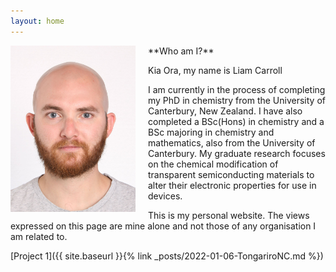 ```yaml
---
layout: home
---
```


<img src="assets/Photo.jpg" width="200" style="float:left; margin-right:20px;">
**Who am I?**

Kia Ora, my name is Liam Carroll

I am currently in the process of completing my PhD in chemistry from the University of Canterbury, New Zealand. I have also completed a BSc(Hons) in chemistry and a BSc majoring in chemistry and mathematics, also from the University of Canterbury. My graduate research focuses on the chemical modification of transparent semiconducting materials to alter their electronic properties for use in devices.

This is my personal website. The views expressed on this page are mine alone and not those of any organisation I am related to.


[Project 1]({{ site.baseurl }}{% link _posts/2022-01-06-TongariroNC.md %})
